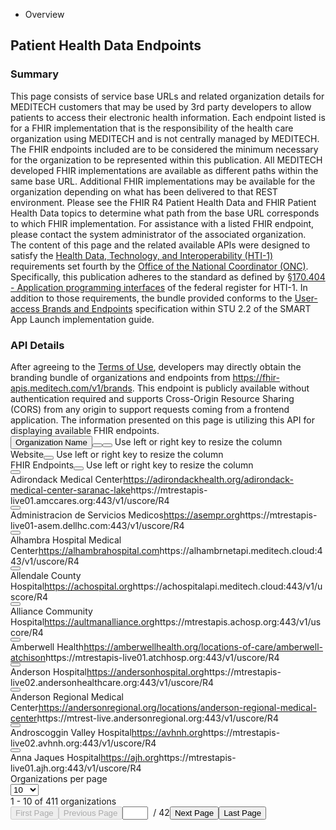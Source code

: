 <div _ngcontent-ewt-c95="" class="content-area doc-area"><router-outlet _ngcontent-ewt-c95=""></router-outlet><app-endpoints _nghost-ewt-c97="" class="ng-star-inserted"><clr-tabs _ngcontent-ewt-c97=""><ul role="tablist" clrdirection="both" class="nav"><li role="presentation" class="nav-item ng-star-inserted"><div _ngcontent-ewt-c97="" role="tab" type="button" clrtablink="" class="tab-button btn btn-link nav-link active ng-star-inserted" title="Overview" id="clr-tab-link-2" aria-selected="true" tabindex="0"><!----><span _ngcontent-ewt-c97="" class="tab-title">Overview</span></div><!----></li><!----><!----><!----><!----><!----></ul><section role="tabpanel" class="tab-content active ng-star-inserted" id="clr-tab-content-0" aria-hidden="false"><app-endpoints-overview _ngcontent-ewt-c97="" _nghost-ewt-c98="" class="ng-star-inserted"><div _ngcontent-ewt-c98=""><h1 _ngcontent-ewt-c98="">Patient Health Data Endpoints</h1></div><div _ngcontent-ewt-c98=""><h3 _ngcontent-ewt-c98="">Summary</h3></div><div _ngcontent-ewt-c98="" class="overview-section"><span _ngcontent-ewt-c98="">This page consists of service base URLs and related organization details for MEDITECH customers that may be used by 3rd party developers to allow patients to access their electronic health information. Each endpoint listed is for a FHIR implementation that is the responsibility of the health care organization using MEDITECH and is not centrally managed by MEDITECH. The FHIR endpoints included are to be considered the minimum necessary for the organization to be represented within this publication. All MEDITECH developed FHIR implementations are available as different paths within the same base URL. Additional FHIR implementations may be available for the organization depending on what has been delivered to that REST environment. Please see the FHIR R4 Patient Health Data and FHIR Patient Health Data topics to determine what path from the base URL corresponds to which FHIR implementation. For assistance with a listed FHIR endpoint, please contact the system administrator of the associated organization. </span></div><div _ngcontent-ewt-c98="" class="overview-section"><span _ngcontent-ewt-c98=""> The content of this page and the related available APIs were designed to satisfy the <a _ngcontent-ewt-c98="" href="https://www.healthit.gov/topic/laws-regulation-and-policy/health-data-technology-and-interoperability-certification-program">Health Data, Technology, and Interoperability (HTI-1)</a> requirements set fourth by the <a _ngcontent-ewt-c98="" href="https://www.healthit.gov/">Office of the National Coordinator (ONC)</a>. Specifically, this publication adheres to the standard as defined by <a _ngcontent-ewt-c98="" href="https://www.federalregister.gov/d/2023-28857/p-amd-43">§170.404 - Application programming interfaces</a> of the federal register for HTI-1. In addition to those requirements, the bundle provided conforms to the <a _ngcontent-ewt-c98="" href="https://hl7.org/fhir/smart-app-launch/STU2.2/brands.html">User-access Brands and Endpoints</a> specification within STU 2.2 of the SMART App Launch implementation guide. </span></div><div _ngcontent-ewt-c98=""><h3 _ngcontent-ewt-c98="">API Details</h3></div><div _ngcontent-ewt-c98="" class="overview-section"><span _ngcontent-ewt-c98="">After agreeing to the <a _ngcontent-ewt-c98="" href="https://home.meditech.com/en/d/restapiresources/pages/apiterms.htm">Terms of Use</a>, developers may directly obtain the branding bundle of organizations and endpoints from <a _ngcontent-ewt-c98="" href="https://fhir-apis.meditech.com/v1/brands">https://fhir-apis.meditech.com/v1/brands</a>. This endpoint is publicly available without authentication required and supports Cross-Origin Resource Sharing (CORS) from any origin to support requests coming from a frontend application. The information presented on this page is utilizing this API for displaying available FHIR endpoints.</span></div><clr-datagrid _ngcontent-ewt-c98="" class="datagrid-host" style="height: 497px;"><div class="datagrid-outer-wrapper"><div class="datagrid-inner-wrapper"><div class="datagrid"><div class="datagrid-table-wrapper"><div role="grid" tabindex="-1" class="datagrid-table"><div role="rowgroup" class="datagrid-header"><div role="row" class="datagrid-row"><div class="datagrid-row-master datagrid-row-flex"><div class="datagrid-row-sticky"><!----><!----><!----><div role="columnheader" class="datagrid-column datagrid-expandable-caret datagrid-fixed-column ng-star-inserted" aria-label="Toggle more row content" tabindex="0"><div class="datagrid-column-separator"></div></div><!----></div><div class="datagrid-row-scrollable"><clr-dg-column _ngcontent-ewt-c98="" role="columnheader" aria-sort="none" class="datagrid-column ng-star-inserted" tabindex="-1" style="width: 250px;"><div class="datagrid-column-flex"><button type="button" class="datagrid-column-title ng-star-inserted">Organization Name<!----><!----></button><!----><clr-dg-string-filter class="ng-star-inserted"><clr-dg-filter><button type="button" clrpopoveranchor="" clrpopoveropenclosebutton="" class="datagrid-filter-toggle clr-anchor clr-smart-open-close" aria-label="Toggle organization name filter" aria-expanded="false" aria-controls="clr-id-3"><cds-icon solid="" shape="filter-grid"></cds-icon></button><!----></clr-dg-filter></clr-dg-string-filter><!----><!----><!----><!----><clr-dg-column-separator class="datagrid-column-separator ng-star-inserted"><button type="button" cdkdrag="" cdkdraglockaxis="x" class="cdk-drag datagrid-column-handle" aria-label="Column resize handle" aria-describedby="clr-id-4-aria-describedby"></button><!----><span class="clr-sr-only" id="clr-id-4-aria-describedby"> Use left or right key to resize the column </span><div class="datagrid-column-resize-tracker"></div></clr-dg-column-separator><!----></div></clr-dg-column><clr-dg-column _ngcontent-ewt-c98="" role="columnheader" aria-sort="none" class="datagrid-column ng-star-inserted" tabindex="-1" style="width: 478px;"><div class="datagrid-column-flex"><!----><!----><!----><!----><span class="datagrid-column-title ng-star-inserted">Website<!----></span><!----><clr-dg-column-separator class="datagrid-column-separator ng-star-inserted"><button type="button" cdkdrag="" cdkdraglockaxis="x" class="cdk-drag datagrid-column-handle" aria-label="Column resize handle" aria-describedby="clr-id-5-aria-describedby"></button><!----><span class="clr-sr-only" id="clr-id-5-aria-describedby"> Use left or right key to resize the column </span><div class="datagrid-column-resize-tracker"></div></clr-dg-column-separator><!----></div></clr-dg-column><clr-dg-column _ngcontent-ewt-c98="" role="columnheader" aria-sort="none" class="datagrid-column ng-star-inserted" tabindex="-1" style="width: 440px;"><div class="datagrid-column-flex"><!----><!----><!----><!----><span class="datagrid-column-title ng-star-inserted">FHIR Endpoints<!----></span><!----><clr-dg-column-separator class="datagrid-column-separator ng-star-inserted"><button type="button" cdkdrag="" cdkdraglockaxis="x" class="cdk-drag datagrid-column-handle" aria-label="Column resize handle" aria-describedby="clr-id-6-aria-describedby"></button><!----><span class="clr-sr-only" id="clr-id-6-aria-describedby"> Use left or right key to resize the column </span><div class="datagrid-column-resize-tracker"></div></clr-dg-column-separator><!----></div></clr-dg-column><!----></div></div></div></div><clr-dg-row _ngcontent-ewt-c98="" role="rowgroup" aria-owns="clr-dg-row1" class="datagrid-row ng-star-inserted"><!----><!----><div role="row" class="datagrid-row-master datagrid-row-flex ng-star-inserted" id="clr-dg-row1"><div class="datagrid-row-sticky"><!----><!----><!----><!----><div class="datagrid-detail-caret datagrid-fixed-column datagrid-cell ng-star-inserted" tabindex="-1"><button type="button" aria-haspopup="dialog" class="datagrid-detail-caret-button" aria-label="Open" aria-expanded="false" aria-controls="clr-id-1"><cds-icon shape="angle-double" class="datagrid-detail-caret-icon" direction="right" title="Open"></cds-icon></button></div><!----><!----></div><div class="datagrid-row-scrollable"><div class="datagrid-scrolling-cells"><dg-wrapped-cell class="ng-star-inserted"><!----></dg-wrapped-cell><!----><dg-wrapped-cell class="ng-star-inserted"><!----></dg-wrapped-cell><!----><dg-wrapped-cell class="ng-star-inserted"><!----></dg-wrapped-cell><!----><clr-dg-cell _ngcontent-ewt-c98="" role="gridcell" class="datagrid-cell ng-star-inserted" tabindex="-1" style="width: 250px;">Adirondack Medical Center</clr-dg-cell><clr-dg-cell _ngcontent-ewt-c98="" role="gridcell" class="datagrid-cell ng-star-inserted" tabindex="-1" style="width: 478px;"><a _ngcontent-ewt-c98="" href="https://adirondackhealth.org/adirondack-medical-center-saranac-lake">https://adirondackhealth.org/adirondack-medical-center-saranac-lake</a></clr-dg-cell><clr-dg-cell _ngcontent-ewt-c98="" role="gridcell" class="datagrid-cell ng-star-inserted" tabindex="-1" style="width: 440px;">https://mtrestapis-live01.amccares.org:443/v1/uscore/R4</clr-dg-cell><!----></div><!----><!----><!----></div></div><!----><!----><!----><!----><!----></clr-dg-row><clr-dg-row _ngcontent-ewt-c98="" role="rowgroup" aria-owns="clr-dg-row2" class="datagrid-row ng-star-inserted"><!----><!----><div role="row" class="datagrid-row-master datagrid-row-flex ng-star-inserted" id="clr-dg-row2"><div class="datagrid-row-sticky"><!----><!----><!----><!----><div class="datagrid-detail-caret datagrid-fixed-column datagrid-cell ng-star-inserted" tabindex="-1"><button type="button" aria-haspopup="dialog" class="datagrid-detail-caret-button" aria-label="Open" aria-expanded="false" aria-controls="clr-id-1"><cds-icon shape="angle-double" class="datagrid-detail-caret-icon" direction="right" title="Open"></cds-icon></button></div><!----><!----></div><div class="datagrid-row-scrollable"><div class="datagrid-scrolling-cells"><dg-wrapped-cell class="ng-star-inserted"><!----></dg-wrapped-cell><!----><dg-wrapped-cell class="ng-star-inserted"><!----></dg-wrapped-cell><!----><dg-wrapped-cell class="ng-star-inserted"><!----></dg-wrapped-cell><!----><clr-dg-cell _ngcontent-ewt-c98="" role="gridcell" class="datagrid-cell ng-star-inserted" tabindex="-1" style="width: 250px;">Administracion de Servicios Medicos</clr-dg-cell><clr-dg-cell _ngcontent-ewt-c98="" role="gridcell" class="datagrid-cell ng-star-inserted" tabindex="-1" style="width: 478px;"><a _ngcontent-ewt-c98="" href="https://asempr.org">https://asempr.org</a></clr-dg-cell><clr-dg-cell _ngcontent-ewt-c98="" role="gridcell" class="datagrid-cell ng-star-inserted" tabindex="-1" style="width: 440px;">https://mtrestapis-live01-asem.dellhc.com:443/v1/uscore/R4</clr-dg-cell><!----></div><!----><!----><!----></div></div><!----><!----><!----><!----><!----></clr-dg-row><clr-dg-row _ngcontent-ewt-c98="" role="rowgroup" aria-owns="clr-dg-row3" class="datagrid-row ng-star-inserted"><!----><!----><div role="row" class="datagrid-row-master datagrid-row-flex ng-star-inserted" id="clr-dg-row3"><div class="datagrid-row-sticky"><!----><!----><!----><!----><div class="datagrid-detail-caret datagrid-fixed-column datagrid-cell ng-star-inserted" tabindex="-1"><button type="button" aria-haspopup="dialog" class="datagrid-detail-caret-button" aria-label="Open" aria-expanded="false" aria-controls="clr-id-1"><cds-icon shape="angle-double" class="datagrid-detail-caret-icon" direction="right" title="Open"></cds-icon></button></div><!----><!----></div><div class="datagrid-row-scrollable"><div class="datagrid-scrolling-cells"><dg-wrapped-cell class="ng-star-inserted"><!----></dg-wrapped-cell><!----><dg-wrapped-cell class="ng-star-inserted"><!----></dg-wrapped-cell><!----><dg-wrapped-cell class="ng-star-inserted"><!----></dg-wrapped-cell><!----><clr-dg-cell _ngcontent-ewt-c98="" role="gridcell" class="datagrid-cell ng-star-inserted" tabindex="-1" style="width: 250px;">Alhambra Hospital Medical Center</clr-dg-cell><clr-dg-cell _ngcontent-ewt-c98="" role="gridcell" class="datagrid-cell ng-star-inserted" tabindex="-1" style="width: 478px;"><a _ngcontent-ewt-c98="" href="https://alhambrahospital.com">https://alhambrahospital.com</a></clr-dg-cell><clr-dg-cell _ngcontent-ewt-c98="" role="gridcell" class="datagrid-cell ng-star-inserted" tabindex="-1" style="width: 440px;">https://alhambrnetapi.meditech.cloud:443/v1/uscore/R4</clr-dg-cell><!----></div><!----><!----><!----></div></div><!----><!----><!----><!----><!----></clr-dg-row><clr-dg-row _ngcontent-ewt-c98="" role="rowgroup" aria-owns="clr-dg-row4" class="datagrid-row ng-star-inserted"><!----><!----><div role="row" class="datagrid-row-master datagrid-row-flex ng-star-inserted" id="clr-dg-row4"><div class="datagrid-row-sticky"><!----><!----><!----><!----><div class="datagrid-detail-caret datagrid-fixed-column datagrid-cell ng-star-inserted" tabindex="-1"><button type="button" aria-haspopup="dialog" class="datagrid-detail-caret-button" aria-label="Open" aria-expanded="false" aria-controls="clr-id-1"><cds-icon shape="angle-double" class="datagrid-detail-caret-icon" direction="right" title="Open"></cds-icon></button></div><!----><!----></div><div class="datagrid-row-scrollable"><div class="datagrid-scrolling-cells"><dg-wrapped-cell class="ng-star-inserted"><!----></dg-wrapped-cell><!----><dg-wrapped-cell class="ng-star-inserted"><!----></dg-wrapped-cell><!----><dg-wrapped-cell class="ng-star-inserted"><!----></dg-wrapped-cell><!----><clr-dg-cell _ngcontent-ewt-c98="" role="gridcell" class="datagrid-cell ng-star-inserted" tabindex="-1" style="width: 250px;">Allendale County Hospital</clr-dg-cell><clr-dg-cell _ngcontent-ewt-c98="" role="gridcell" class="datagrid-cell ng-star-inserted" tabindex="-1" style="width: 478px;"><a _ngcontent-ewt-c98="" href="https://achospital.org">https://achospital.org</a></clr-dg-cell><clr-dg-cell _ngcontent-ewt-c98="" role="gridcell" class="datagrid-cell ng-star-inserted" tabindex="-1" style="width: 440px;">https://achospitalapi.meditech.cloud:443/v1/uscore/R4</clr-dg-cell><!----></div><!----><!----><!----></div></div><!----><!----><!----><!----><!----></clr-dg-row><clr-dg-row _ngcontent-ewt-c98="" role="rowgroup" aria-owns="clr-dg-row5" class="datagrid-row ng-star-inserted"><!----><!----><div role="row" class="datagrid-row-master datagrid-row-flex ng-star-inserted" id="clr-dg-row5"><div class="datagrid-row-sticky"><!----><!----><!----><!----><div class="datagrid-detail-caret datagrid-fixed-column datagrid-cell ng-star-inserted" tabindex="-1"><button type="button" aria-haspopup="dialog" class="datagrid-detail-caret-button" aria-label="Open" aria-expanded="false" aria-controls="clr-id-1"><cds-icon shape="angle-double" class="datagrid-detail-caret-icon" direction="right" title="Open"></cds-icon></button></div><!----><!----></div><div class="datagrid-row-scrollable"><div class="datagrid-scrolling-cells"><dg-wrapped-cell class="ng-star-inserted"><!----></dg-wrapped-cell><!----><dg-wrapped-cell class="ng-star-inserted"><!----></dg-wrapped-cell><!----><dg-wrapped-cell class="ng-star-inserted"><!----></dg-wrapped-cell><!----><clr-dg-cell _ngcontent-ewt-c98="" role="gridcell" class="datagrid-cell ng-star-inserted" tabindex="-1" style="width: 250px;">Alliance Community Hospital</clr-dg-cell><clr-dg-cell _ngcontent-ewt-c98="" role="gridcell" class="datagrid-cell ng-star-inserted" tabindex="-1" style="width: 478px;"><a _ngcontent-ewt-c98="" href="https://aultmanalliance.org">https://aultmanalliance.org</a></clr-dg-cell><clr-dg-cell _ngcontent-ewt-c98="" role="gridcell" class="datagrid-cell ng-star-inserted" tabindex="-1" style="width: 440px;">https://mtrestapis.achosp.org:443/v1/uscore/R4</clr-dg-cell><!----></div><!----><!----><!----></div></div><!----><!----><!----><!----><!----></clr-dg-row><clr-dg-row _ngcontent-ewt-c98="" role="rowgroup" aria-owns="clr-dg-row6" class="datagrid-row ng-star-inserted"><!----><!----><div role="row" class="datagrid-row-master datagrid-row-flex ng-star-inserted" id="clr-dg-row6"><div class="datagrid-row-sticky"><!----><!----><!----><!----><div class="datagrid-detail-caret datagrid-fixed-column datagrid-cell ng-star-inserted" tabindex="-1"><button type="button" aria-haspopup="dialog" class="datagrid-detail-caret-button" aria-label="Open" aria-expanded="false" aria-controls="clr-id-1"><cds-icon shape="angle-double" class="datagrid-detail-caret-icon" direction="right" title="Open"></cds-icon></button></div><!----><!----></div><div class="datagrid-row-scrollable"><div class="datagrid-scrolling-cells"><dg-wrapped-cell class="ng-star-inserted"><!----></dg-wrapped-cell><!----><dg-wrapped-cell class="ng-star-inserted"><!----></dg-wrapped-cell><!----><dg-wrapped-cell class="ng-star-inserted"><!----></dg-wrapped-cell><!----><clr-dg-cell _ngcontent-ewt-c98="" role="gridcell" class="datagrid-cell ng-star-inserted" tabindex="-1" style="width: 250px;">Amberwell Health</clr-dg-cell><clr-dg-cell _ngcontent-ewt-c98="" role="gridcell" class="datagrid-cell ng-star-inserted" tabindex="-1" style="width: 478px;"><a _ngcontent-ewt-c98="" href="https://amberwellhealth.org/locations-of-care/amberwell-atchison">https://amberwellhealth.org/locations-of-care/amberwell-atchison</a></clr-dg-cell><clr-dg-cell _ngcontent-ewt-c98="" role="gridcell" class="datagrid-cell ng-star-inserted" tabindex="-1" style="width: 440px;">https://mtrestapis-live01.atchhosp.org:443/v1/uscore/R4</clr-dg-cell><!----></div><!----><!----><!----></div></div><!----><!----><!----><!----><!----></clr-dg-row><clr-dg-row _ngcontent-ewt-c98="" role="rowgroup" aria-owns="clr-dg-row7" class="datagrid-row ng-star-inserted"><!----><!----><div role="row" class="datagrid-row-master datagrid-row-flex ng-star-inserted" id="clr-dg-row7"><div class="datagrid-row-sticky"><!----><!----><!----><!----><div class="datagrid-detail-caret datagrid-fixed-column datagrid-cell ng-star-inserted" tabindex="-1"><button type="button" aria-haspopup="dialog" class="datagrid-detail-caret-button" aria-label="Open" aria-expanded="false" aria-controls="clr-id-1"><cds-icon shape="angle-double" class="datagrid-detail-caret-icon" direction="right" title="Open"></cds-icon></button></div><!----><!----></div><div class="datagrid-row-scrollable"><div class="datagrid-scrolling-cells"><dg-wrapped-cell class="ng-star-inserted"><!----></dg-wrapped-cell><!----><dg-wrapped-cell class="ng-star-inserted"><!----></dg-wrapped-cell><!----><dg-wrapped-cell class="ng-star-inserted"><!----></dg-wrapped-cell><!----><clr-dg-cell _ngcontent-ewt-c98="" role="gridcell" class="datagrid-cell ng-star-inserted" tabindex="-1" style="width: 250px;">Anderson Hospital</clr-dg-cell><clr-dg-cell _ngcontent-ewt-c98="" role="gridcell" class="datagrid-cell ng-star-inserted" tabindex="-1" style="width: 478px;"><a _ngcontent-ewt-c98="" href="https://andersonhospital.org">https://andersonhospital.org</a></clr-dg-cell><clr-dg-cell _ngcontent-ewt-c98="" role="gridcell" class="datagrid-cell ng-star-inserted" tabindex="-1" style="width: 440px;">https://mtrestapis-live02.andersonhealthcare.org:443/v1/uscore/R4</clr-dg-cell><!----></div><!----><!----><!----></div></div><!----><!----><!----><!----><!----></clr-dg-row><clr-dg-row _ngcontent-ewt-c98="" role="rowgroup" aria-owns="clr-dg-row8" class="datagrid-row ng-star-inserted"><!----><!----><div role="row" class="datagrid-row-master datagrid-row-flex ng-star-inserted" id="clr-dg-row8"><div class="datagrid-row-sticky"><!----><!----><!----><!----><div class="datagrid-detail-caret datagrid-fixed-column datagrid-cell ng-star-inserted" tabindex="-1"><button type="button" aria-haspopup="dialog" class="datagrid-detail-caret-button" aria-label="Open" aria-expanded="false" aria-controls="clr-id-1"><cds-icon shape="angle-double" class="datagrid-detail-caret-icon" direction="right" title="Open"></cds-icon></button></div><!----><!----></div><div class="datagrid-row-scrollable"><div class="datagrid-scrolling-cells"><dg-wrapped-cell class="ng-star-inserted"><!----></dg-wrapped-cell><!----><dg-wrapped-cell class="ng-star-inserted"><!----></dg-wrapped-cell><!----><dg-wrapped-cell class="ng-star-inserted"><!----></dg-wrapped-cell><!----><clr-dg-cell _ngcontent-ewt-c98="" role="gridcell" class="datagrid-cell ng-star-inserted" tabindex="-1" style="width: 250px;">Anderson Regional Medical Center</clr-dg-cell><clr-dg-cell _ngcontent-ewt-c98="" role="gridcell" class="datagrid-cell ng-star-inserted" tabindex="-1" style="width: 478px;"><a _ngcontent-ewt-c98="" href="https://andersonregional.org/locations/anderson-regional-medical-center">https://andersonregional.org/locations/anderson-regional-medical-center</a></clr-dg-cell><clr-dg-cell _ngcontent-ewt-c98="" role="gridcell" class="datagrid-cell ng-star-inserted" tabindex="-1" style="width: 440px;">https://mtrest-live.andersonregional.org:443/v1/uscore/R4</clr-dg-cell><!----></div><!----><!----><!----></div></div><!----><!----><!----><!----><!----></clr-dg-row><clr-dg-row _ngcontent-ewt-c98="" role="rowgroup" aria-owns="clr-dg-row9" class="datagrid-row ng-star-inserted"><!----><!----><div role="row" class="datagrid-row-master datagrid-row-flex ng-star-inserted" id="clr-dg-row9"><div class="datagrid-row-sticky"><!----><!----><!----><!----><div class="datagrid-detail-caret datagrid-fixed-column datagrid-cell ng-star-inserted" tabindex="-1"><button type="button" aria-haspopup="dialog" class="datagrid-detail-caret-button" aria-label="Open" aria-expanded="false" aria-controls="clr-id-1"><cds-icon shape="angle-double" class="datagrid-detail-caret-icon" direction="right" title="Open"></cds-icon></button></div><!----><!----></div><div class="datagrid-row-scrollable"><div class="datagrid-scrolling-cells"><dg-wrapped-cell class="ng-star-inserted"><!----></dg-wrapped-cell><!----><dg-wrapped-cell class="ng-star-inserted"><!----></dg-wrapped-cell><!----><dg-wrapped-cell class="ng-star-inserted"><!----></dg-wrapped-cell><!----><clr-dg-cell _ngcontent-ewt-c98="" role="gridcell" class="datagrid-cell ng-star-inserted" tabindex="-1" style="width: 250px;">Androscoggin Valley Hospital</clr-dg-cell><clr-dg-cell _ngcontent-ewt-c98="" role="gridcell" class="datagrid-cell ng-star-inserted" tabindex="-1" style="width: 478px;"><a _ngcontent-ewt-c98="" href="https://avhnh.org">https://avhnh.org</a></clr-dg-cell><clr-dg-cell _ngcontent-ewt-c98="" role="gridcell" class="datagrid-cell ng-star-inserted" tabindex="-1" style="width: 440px;">https://mtrestapis-live02.avhnh.org:443/v1/uscore/R4</clr-dg-cell><!----></div><!----><!----><!----></div></div><!----><!----><!----><!----><!----></clr-dg-row><clr-dg-row _ngcontent-ewt-c98="" role="rowgroup" aria-owns="clr-dg-row10" class="datagrid-row ng-star-inserted"><!----><!----><div role="row" class="datagrid-row-master datagrid-row-flex ng-star-inserted" id="clr-dg-row10"><div class="datagrid-row-sticky"><!----><!----><!----><!----><div class="datagrid-detail-caret datagrid-fixed-column datagrid-cell ng-star-inserted" tabindex="-1"><button type="button" aria-haspopup="dialog" class="datagrid-detail-caret-button" aria-label="Open" aria-expanded="false" aria-controls="clr-id-1"><cds-icon shape="angle-double" class="datagrid-detail-caret-icon" direction="right" title="Open"></cds-icon></button></div><!----><!----></div><div class="datagrid-row-scrollable"><div class="datagrid-scrolling-cells"><dg-wrapped-cell class="ng-star-inserted"><!----></dg-wrapped-cell><!----><dg-wrapped-cell class="ng-star-inserted"><!----></dg-wrapped-cell><!----><dg-wrapped-cell class="ng-star-inserted"><!----></dg-wrapped-cell><!----><clr-dg-cell _ngcontent-ewt-c98="" role="gridcell" class="datagrid-cell ng-star-inserted" tabindex="-1" style="width: 250px;">Anna Jaques Hospital</clr-dg-cell><clr-dg-cell _ngcontent-ewt-c98="" role="gridcell" class="datagrid-cell ng-star-inserted" tabindex="-1" style="width: 478px;"><a _ngcontent-ewt-c98="" href="https://ajh.org">https://ajh.org</a></clr-dg-cell><clr-dg-cell _ngcontent-ewt-c98="" role="gridcell" class="datagrid-cell ng-star-inserted" tabindex="-1" style="width: 440px;">https://mtrestapis-live01.ajh.org:443/v1/uscore/R4</clr-dg-cell><!----></div><!----><!----><!----></div></div><!----><!----><!----><!----><!----></clr-dg-row><!----><clr-dg-placeholder class="datagrid-placeholder-container ng-star-inserted"><div role="row" class="datagrid-placeholder"><!----><span role="gridcell" class="datagrid-placeholder-content"><!----></span></div></clr-dg-placeholder><!----></div></div></div><clr-dg-footer _ngcontent-ewt-c98="" class="datagrid-footer"><!----><!----><div class="datagrid-footer-description ng-star-inserted"></div><!----><!----><clr-dg-pagination _ngcontent-ewt-c98="" class="pagination"><div class="pagination-size ng-star-inserted"><clr-dg-page-size _ngcontent-ewt-c98=""><label for="clr-id-2">Organizations per page</label><div class="clr-select-wrapper"><select class="clr-page-size-select ng-untouched ng-pristine ng-valid" id="clr-id-2"><option value="0: 10" class="ng-star-inserted">10</option><option value="1: 20" class="ng-star-inserted">20</option><option value="2: 50" class="ng-star-inserted">50</option><option value="3: 100" class="ng-star-inserted">100</option><!----></select></div></clr-dg-page-size></div><!----><div class="pagination-description ng-star-inserted"> 1 - 10 of 411 organizations </div><div class="pagination-list ng-star-inserted"><button type="button" class="pagination-first" disabled="" aria-label="First Page"><span class="clr-sr-only">First Page</span><cds-icon shape="step-forward-2" direction="down"></cds-icon></button><button type="button" class="pagination-previous" disabled="" aria-label="Previous Page"><span class="clr-sr-only">Previous Page</span><cds-icon shape="angle" direction="left"></cds-icon></button><input type="text" class="pagination-current clr-input ng-star-inserted" size="2" aria-label="Current Page"><!----><!----> &nbsp;/&nbsp;<span aria-label="Total Pages">42</span><button type="button" class="pagination-next" aria-label="Next Page"><span class="clr-sr-only">Next Page</span><cds-icon shape="angle" direction="right"></cds-icon></button><button type="button" class="pagination-last" aria-label="Last Page"><span class="clr-sr-only">Last Page</span><cds-icon shape="step-forward-2" direction="up"></cds-icon></button></div><!----><!----><!----><!----></clr-dg-pagination></clr-dg-footer><!----></div><!----></div><div class="datagrid-calculation-table"><div class="datagrid-calculation-header"><!----></div><!----></div></clr-datagrid><!----></app-endpoints-overview><!----><!----><!----></section><!----></clr-tabs></app-endpoints><!----></div>
